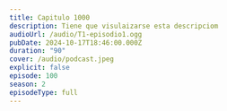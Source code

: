 ```yaml
---
title: Capitulo 1000
description: Tiene que visulaizarse esta descripciom
audioUrl: /audio/T1-episodio1.ogg
pubDate: 2024-10-17T18:46:00.000Z
duration: "90"
cover: /audio/podcast.jpeg
explicit: false
episode: 100
season: 2
episodeType: full
---
```

